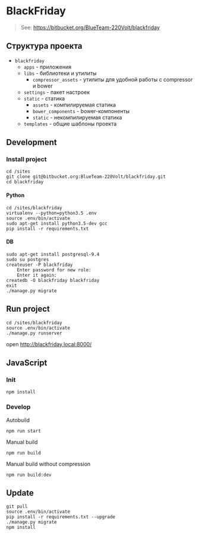 # BlackFriday

> See: https://bitbucket.org/BlueTeam-220Volt/blackfriday

## Структура проекта

* `blackfriday`
    * `apps` - приложения
    * `libs` - библиотеки и утилиты
        * `compressor_assets` - утилиты для удобной работы с compressor и bower
    * `settings` - пакет настроек
    * `static` - статика
        * `assets` - компилируемая статика
        * `bower_components` - bower-компоненты
        * `static` - некомпилируемая статика
    * `templates` - общие шаблоны проекта


## Development

### Install project
```
cd /sites
git clone git@bitbucket.org:BlueTeam-220Volt/blackfriday.git
cd blackfriday
```

#### Python
```
cd /sites/blackfriday
virtualenv --python=python3.5 .env
source .env/bin/activate
sudo apt-get install python3.5-dev gcc
pip install -r requirements.txt
```

#### DB
```
sudo apt-get install postgresql-9.4
sudo su postgres
createuser -P blackfriday
    Enter password for new role:
    Enter it again:
createdb -O blackfriday blackfriday
exit
./manage.py migrate
```

## Run project
```
cd /sites/blackfriday
source .env/bin/activate
./manage.py runserver
```
open http://blackfriday.local:8000/


## JavaScript

### Init
```
npm install
```

### Develop
Autobuild
```
npm run start
```

Manual build
```
npm run build
```

Manual build without compression
```
npm run build:dev
```


## Update
```
git pull
source .env/bin/activate
pip install -r requirements.txt --upgrade
./manage.py migrate
npm install
```
